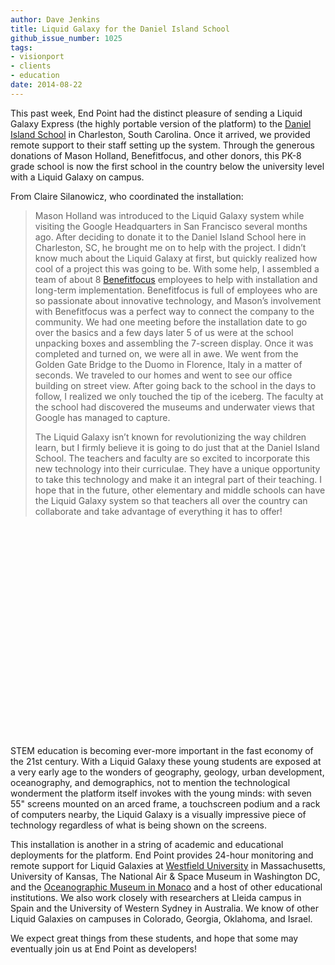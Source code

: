 ```yaml
---
author: Dave Jenkins
title: Liquid Galaxy for the Daniel Island School
github_issue_number: 1025
tags:
- visionport
- clients
- education
date: 2014-08-22
---
```


This past week, End Point had the distinct pleasure of sending a Liquid Galaxy Express (the highly portable version of the platform) to the [Daniel Island School](https://www.bcsdschools.net/DIS) in Charleston, South Carolina. Once it arrived, we provided remote support to their staff setting up the system. Through the generous donations of Mason Holland, Benefitfocus, and other donors, this PK-8 grade school is now the first school in the country below the university level with a Liquid Galaxy on campus.

From Claire Silanowicz, who coordinated the installation:

> Mason Holland was introduced to the Liquid Galaxy system while visiting the Google Headquarters in San Francisco several months ago. After deciding to donate it to the Daniel Island School here in Charleston, SC, he brought me on to help with the project. I didn’t know much about the Liquid Galaxy at first, but quickly realized how cool of a project this was going to be. With some help, I assembled a team of about 8 [Benefitfocus](https://www.benefitfocus.com/) employees to help with installation and long-term implementation. Benefitfocus is full of employees who are so passionate about innovative technology, and Mason’s involvement with Benefitfocus was a perfect way to connect the company to the community. We had one meeting before the installation date to go over the basics and a few days later 5 of us were at the school unpacking boxes and assembling the 7-screen display. Once it was completed and turned on, we were all in awe. We went from the Golden Gate Bridge to the Duomo in Florence, Italy in a matter of seconds. We traveled to our homes and went to see our office building on street view. After going back to the school in the days to follow, I realized we only touched the tip of the iceberg. The faculty at the school had discovered the museums and underwater views that Google has managed to capture.
>
> The Liquid Galaxy isn’t known for revolutionizing the way children learn, but I firmly believe it is going to do just that at the Daniel Island School. The teachers and faculty are so excited to incorporate this new technology into their curriculae. They have a unique opportunity to take this technology and make it an integral part of their teaching. I hope that in the future, other elementary and middle schools can have the Liquid Galaxy system so that teachers all over the country can collaborate and take advantage of everything it has to offer!

<object height="338" width="600"><param name="movie" value="//www.youtube.com/v/x00oI8Wbj90?hl=en_US&version=3"/><param name="allowFullScreen" value="true"/><param name="allowscriptaccess" value="always"/><embed allowfullscreen="true" allowscriptaccess="always" height="338" src="//www.youtube.com/v/x00oI8Wbj90?hl=en_US&version=3" type="application/x-shockwave-flash" width="600"/></object>

STEM education is becoming ever-more important in the fast economy of the 21st century. With a Liquid Galaxy these young students are exposed at a very early age to the wonders of geography, geology, urban development, oceanography, and demographics, not to mention the technological wonderment the platform itself invokes with the young minds: with seven 55" screens mounted on an arced frame, a touchscreen podium and a rack of computers nearby, the Liquid Galaxy is a visually impressive piece of technology regardless of what is being shown on the screens.

This installation is another in a string of academic and educational deployments for the platform. End Point provides 24-hour monitoring and remote support for Liquid Galaxies at [Westfield University](/blog/2014/04/liquid-galaxy-installation-at-westfield/) in Massachusetts, University of Kansas, The National Air & Space Museum in Washington DC, and the [Oceanographic Museum in Monaco](/blog/2012/12/oceanographic-museum-of-monaco-liquid/) and a host of other educational institutions. We also work closely with researchers at Lleida campus in Spain and the University of Western Sydney in Australia. We know of other Liquid Galaxies on campuses in Colorado, Georgia, Oklahoma, and Israel.

We expect great things from these students, and hope that some may eventually join us at End Point as developers!
